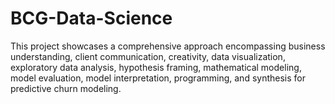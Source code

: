# BCG-Data-Science
This project showcases a comprehensive approach encompassing business understanding, client communication, creativity, data visualization, exploratory data analysis, hypothesis framing, mathematical modeling, model evaluation, model interpretation, programming, and synthesis for predictive churn modeling.
